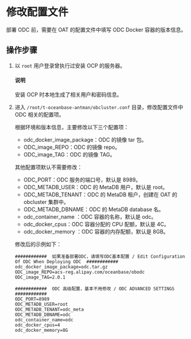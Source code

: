 # 修改配置文件

部署 ODC 前，需要在 OAT 的配置文件中填写 ODC Docker 容器的版本信息。

## 操作步骤

1. 以 `root` 用户登录曾执行过安装 OCP 的服务器。

   <main id="notice" type='explain'>
     <h4>说明</h4>
     <p>安装 OCP 时本地生成了相关用户和密码信息。</p>
   </main>

2. 进入 `/root/t-oceanbase-antman/obcluster.conf` 目录，修改配置文件中 ODC 相关的配置项。

   根据环境和版本信息，主要修改以下三个配置项：

   <ul>
   <li>odc_docker_image_package：ODC 的镜像 tar 包。</li>
   <li>ODC_image_REPO：ODC 的镜像 repo。</li>
   <li> ODC_image_TAG：ODC 的镜像 TAG。</li>
   </ul>

   其他配置项默认不需要修改：

   <ul>
   <li>ODC_PORT：ODC 服务的端口号，默认是 8989。</li>
   <li>ODC_METADB_USER：ODC 的 MetaDB 用户，默认是 root。</li>
   <li>ODC_METADB_TENANT：ODC 的 MetaDB 租户，创建在 OAT 的 obcluster 集群中。</li>
   <li>ODC_METADB_DBNAME：ODC 的 MetaDB database 名。</li>
   <li>odc_container_name ：ODC 容器的名称，默认是 odc。</li>
   <li>odc_docker_cpus：ODC 容器分配的 CPU 配额，默认是 4C。</li>
   <li>odc_docker_memory ：ODC 容器的内存配额，默认是 8GB。</li>
   </ul>

   修改后的示例如下：

   ```shell
   ############  如果准备部署ODC，请填写ODC基本配置 / Edit Configuration Of ODC When Deploying ODC  ############
   odc_docker_image_package=odc.tar.gz
   ODC_image_REPO=acs-reg.alipay.com/oceanbase/obodc
   ODC_image_TAG=2.0.1

   ############  ODC 高级配置，基本不用修改 / ODC ADVANCED SETTINGS  ############
   ODC_PORT=8989
   ODC_METADB_USER=root
   ODC_METADB_TENANT=odc_meta
   ODC_METADB_DBNAME=odc
   odc_container_name=odc
   odc_docker_cpus=4
   odc_docker_memory=8G
   ```
